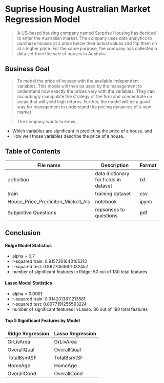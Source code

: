 # Suprise Housing Australian Market Regression Model
> A US-based housing company named Surprise Housing has decided to enter the Australian market. The company uses data analytics to purchase houses at a price below their actual values and flip them on at a higher price. For the same purpose, the company has collected a data set from the sale of houses in Australia

## Business Goal
> To model the price of houses with the available independent variables. This model will then be used by the management to understand how exactly the prices vary with the variables. They can accordingly manipulate the strategy of the firm and concentrate on areas that will yield high returns. Further, the model will be a good way for management to understand the pricing dynamics of a new market.

> The company wants to know:
 - Which variables are significant in predicting the price of a house, and
 - How well those variables describe the price of a house.


## Table of Contents
| File name | Description | Format |
|-----------|-------------|--------|
|definition | data dictionary for fields in dataset| txt|
|train| training dataset | csv|
|  House_Price_Prediciton_Mickell_Als   |      notebook            |   ipynb |
| Subjective Questions | repsonses to questions | pdf|


## Conclusion

#### Ridge Model Statistics
- alpha = 0.7
- r-squared train:  0.9157301643105313
- r-squared test:  0.8927063601032452
- number of significant features in Ridge: 50 out of 180 total features


#### Lasso Model Statistics
- alpha = 0.0001
- r-squared train:  0.9142013811213581
- r-squared test:  0.8977191255593224
- number of significant features in Lasso: 36 out of 180 total features

#### Top 5 Significant Features by Model

| Ridge Regression | Lasso Regression |
|------------------|------------------|
|GrLivArea         |GrLivArea         |
|OverallQual       |OverallQual       |
|TotalBsmtSF       |TotalBsmtSF       |
|HomeAge           |HomeAge           |
|OverallCond       |OverallCond       |